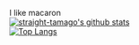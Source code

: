 I like macaron
<br>
[![straight-tamago's github stats](https://github-readme-stats.vercel.app/api?username=straight-tamago&show_icons=true&hide=contribs,prs,issues&theme=dark)](https://github.com/straight-tamago/github-readme-stats)
<br>
[![Top Langs](https://github-readme-stats.vercel.app/api/top-langs/?username=straight-tamago&layout=compact&theme=dark)](https://github.com/anuraghazra/github-readme-stats)
